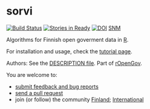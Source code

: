 sorvi
=====

[![Build Status](https://api.travis-ci.org/rOpenGov/sorvi.png)](https://travis-ci.org/rOpenGov/sorvi)
[![Stories in Ready](https://badge.waffle.io/ropengov/sorvi.png?label=Ready)](http://waffle.io/ropengov/sorvi)
[![DOI](https://zenodo.org/badge/4203/rOpenGov/sorvi.png)](https://github.com/rOpenGov/sorvi)
[SNM](http://scisoft-net-map.isri.cmu.edu/application/sorvi)

Algorithms for Finnish open goverment data in [R](http://www.r-project.org).

For installation and usage, check the [tutorial page](https://github.com/rOpenGov/sorvi/blob/master/vignettes/sorvi_tutorial.md). 

Authors: See the [DESCRIPTION file](DESCRIPTION). Part of [rOpenGov](http://ropengov.github.io/). 

<!--open government data in Finland (R/GitHub). [Double award in the
Apps4Finland 2011 Data Opening
Category](http://apps4finland.fi/fi/en): both the official competition
and the public votes ([Apps4Finland presentation
slides](http://www.slideshare.net/antagomir/apps4finland-sorvi), in
Finnish).-->

You are welcome to:
  
  * [submit feedback and bug reports](https://github.com/louhos/sorvi/issues)
  * [send a pull request](https://github.com/louhos/sorvi/)
  * join (or follow) the community [Finland](http://louhos.github.io/contact.html); [International](http://ropengov.github.io/contribute/)
 
